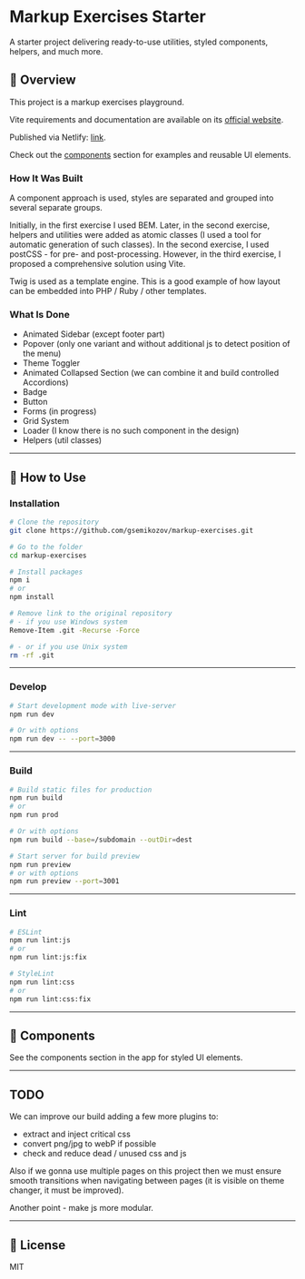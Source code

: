 # Markup Exercises Starter

A starter project delivering ready-to-use utilities, styled components, helpers, and much more.

## 🧭 Overview

This project is a markup exercises playground.

Vite requirements and documentation are available on its [official website](https://vitejs.dev/).

Published via Netlify: [link](https://markup-exercises.netlify.app/).

Check out the [components](https://markup-exercises.netlify.app/components) section for examples and reusable UI elements.

### How It Was Built

A component approach is used, styles are separated and grouped into several separate groups.

Initially, in the first exercise I used BEM. Later, in the second exercise, helpers and utilities were added as atomic classes (I used a tool for automatic generation of such classes). In the second exercise, I used postCSS - for pre- and post-processing. However, in the third exercise, I proposed a comprehensive solution using Vite.

Twig is used as a template engine. This is a good example of how layout can be embedded into PHP / Ruby / other templates.

### What Is Done

- Animated Sidebar (except footer part)
- Popover (only one variant and without additional js to detect position of the menu)
- Theme Toggler
- Animated Collapsed Section (we can combine it and build controlled Accordions)
- Badge
- Button
- Forms (in progress)
- Grid System
- Loader (I know there is no such component in the design)
- Helpers (util classes)

---

## 🚀 How to Use

### Installation

```bash
# Clone the repository
git clone https://github.com/gsemikozov/markup-exercises.git

# Go to the folder
cd markup-exercises

# Install packages
npm i
# or
npm install

# Remove link to the original repository
# - if you use Windows system
Remove-Item .git -Recurse -Force

# - or if you use Unix system
rm -rf .git
```

---

### Develop

```bash
# Start development mode with live-server
npm run dev

# Or with options
npm run dev -- --port=3000
```

---

### Build

```bash
# Build static files for production
npm run build
# or
npm run prod

# Or with options
npm run build --base=/subdomain --outDir=dest

# Start server for build preview
npm run preview
# or with options
npm run preview --port=3001
```

---

### Lint

```bash
# ESLint
npm run lint:js
# or
npm run lint:js:fix

# StyleLint
npm run lint:css
# or
npm run lint:css:fix
```

---

## 🧩 Components

See the components section in the app for styled UI elements.

---

## TODO

We can improve our build adding a few more plugins to:

- extract and inject critical css
- convert png/jpg to webP if possible
- check and reduce dead / unused css and js

Also if we gonna use multiple pages on this project then we must ensure smooth transitions when navigating between pages (it is visible on theme changer, it must be improved).

Another point - make js more modular.

---

## 🔐 License

MIT
